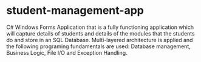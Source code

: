 # student-management-app
 C# Windows Forms Application that is a fully functioning application which will capture details of students and details of the modules that the students do and store in an SQL Database. Multi-layered architecture is applied and the following programing fundamentals are used: Database management, Business Logic, File I/O and Exception Handling.
